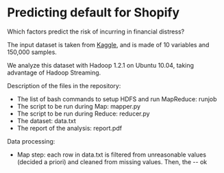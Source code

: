 Predicting default for Shopify
==============================


Which factors predict the risk of incurring in financial distress?

The input dataset is taken from [Kaggle](http://www.kaggle.com/c/GiveMeSomeCredit), and is made of 10 variables and 150,000 samples.

We analyze this dataset with Hadoop 1.2.1 on Ubuntu 10.04, taking advantage of Hadoop Streaming.

Description of the files in the repository:
- The list of bash commands to setup HDFS and run MapReduce: runjob
- The script to be run during Map: mapper.py
- The script to be run during Reduce: reducer.py
- The dataset: data.txt
- The report of the analysis: report.pdf

Data processing:
- Map step: each row in data.txt is filtered from unreasonable values (decided a priori) and cleaned from missing values. Then, the -- ok
